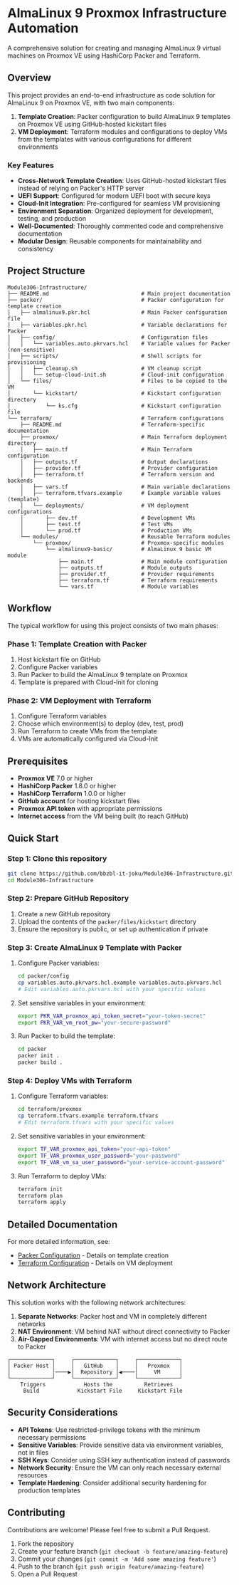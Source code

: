 # AlmaLinux 9 Proxmox Infrastructure Automation

A comprehensive solution for creating and managing AlmaLinux 9 virtual machines on Proxmox VE using HashiCorp Packer and Terraform.

## Overview

This project provides an end-to-end infrastructure as code solution for AlmaLinux 9 on Proxmox VE, with two main components:

1. **Template Creation**: Packer configuration to build AlmaLinux 9 templates on Proxmox VE using GitHub-hosted kickstart files
2. **VM Deployment**: Terraform modules and configurations to deploy VMs from the templates with various configurations for different environments

### Key Features

- **Cross-Network Template Creation**: Uses GitHub-hosted kickstart files instead of relying on Packer's HTTP server
- **UEFI Support**: Configured for modern UEFI boot with secure keys
- **Cloud-Init Integration**: Pre-configured for seamless VM provisioning
- **Environment Separation**: Organized deployment for development, testing, and production
- **Well-Documented**: Thoroughly commented code and comprehensive documentation
- **Modular Design**: Reusable components for maintainability and consistency

## Project Structure

```
Module306-Infrastructure/
├── README.md                             # Main project documentation
├── packer/                               # Packer configuration for template creation
│   ├── almalinux9.pkr.hcl                # Main Packer configuration file
│   ├── variables.pkr.hcl                 # Variable declarations for Packer
│   ├── config/                           # Configuration files
│   │   └── variables.auto.pkrvars.hcl    # Variable values for Packer (non-sensitive)
│   ├── scripts/                          # Shell scripts for provisioning
│   │   ├── cleanup.sh                    # VM cleanup script
│   │   └── setup-cloud-init.sh           # Cloud-init configuration
│   └── files/                            # Files to be copied to the VM
│       └── kickstart/                    # Kickstart configuration directory
│           └── ks.cfg                    # Kickstart configuration file
└── terraform/                            # Terraform configurations
    ├── README.md                         # Terraform-specific documentation
    ├── proxmox/                          # Main Terraform deployment directory
    │   ├── main.tf                       # Main Terraform configuration
    │   ├── outputs.tf                    # Output declarations
    │   ├── provider.tf                   # Provider configuration
    │   ├── terraform.tf                  # Terraform version and backends
    │   ├── vars.tf                       # Main variable declarations
    │   ├── terraform.tfvars.example      # Example variable values (template)
    │   └── deployments/                  # VM deployment configurations
    │       ├── dev.tf                    # Development VMs
    │       ├── test.tf                   # Test VMs
    │       └── prod.tf                   # Production VMs
    └── modules/                          # Reusable Terraform modules
        └── proxmox/                      # Proxmox-specific modules
            └── almalinux9-basic/         # AlmaLinux 9 basic VM module
                ├── main.tf               # Main module configuration
                ├── outputs.tf            # Module outputs
                ├── provider.tf           # Provider requirements
                ├── terraform.tf          # Terraform requirements
                └── vars.tf               # Module variables
```

## Workflow

The typical workflow for using this project consists of two main phases:

### Phase 1: Template Creation with Packer

1. Host kickstart file on GitHub
2. Configure Packer variables
3. Run Packer to build the AlmaLinux 9 template on Proxmox
4. Template is prepared with Cloud-Init for cloning

### Phase 2: VM Deployment with Terraform

1. Configure Terraform variables
2. Choose which environment(s) to deploy (dev, test, prod)
3. Run Terraform to create VMs from the template
4. VMs are automatically configured via Cloud-Init

## Prerequisites

- **Proxmox VE** 7.0 or higher
- **HashiCorp Packer** 1.8.0 or higher
- **HashiCorp Terraform** 1.0.0 or higher
- **GitHub account** for hosting kickstart files
- **Proxmox API token** with appropriate permissions
- **Internet access** from the VM being built (to reach GitHub)

## Quick Start

### Step 1: Clone this repository

```bash
git clone https://github.com/bbzbl-it-joku/Module306-Infrastructure.git
cd Module306-Infrastructure
```

### Step 2: Prepare GitHub Repository

1. Create a new GitHub repository
2. Upload the contents of the `packer/files/kickstart` directory
3. Ensure the repository is public, or set up authentication if private

### Step 3: Create AlmaLinux 9 Template with Packer

1. Configure Packer variables:
   ```bash
   cd packer/config
   cp variables.auto.pkrvars.hcl.example variables.auto.pkrvars.hcl
   # Edit variables.auto.pkrvars.hcl with your specific values
   ```

2. Set sensitive variables in your environment:
   ```bash
   export PKR_VAR_proxmox_api_token_secret="your-token-secret"
   export PKR_VAR_vm_root_pw="your-secure-password"
   ```

3. Run Packer to build the template:
   ```bash
   cd packer
   packer init .
   packer build .
   ```

### Step 4: Deploy VMs with Terraform

1. Configure Terraform variables:
   ```bash
   cd terraform/proxmox
   cp terraform.tfvars.example terraform.tfvars
   # Edit terraform.tfvars with your specific values
   ```

2. Set sensitive variables in your environment:
   ```bash
   export TF_VAR_proxmox_api_token="your-api-token"
   export TF_VAR_proxmox_user_password="your-password"
   export TF_VAR_vm_sa_user_password="your-service-account-password"
   ```

3. Run Terraform to deploy VMs:
   ```bash
   terraform init
   terraform plan
   terraform apply
   ```

## Detailed Documentation

For more detailed information, see:

- [Packer Configuration](packer/README.md) - Details on template creation
- [Terraform Configuration](terraform/README.md) - Details on VM deployment

## Network Architecture

This solution works with the following network architectures:

1. **Separate Networks**: Packer host and VM in completely different networks
2. **NAT Environment**: VM behind NAT without direct connectivity to Packer
3. **Air-Gapped Environments**: VM with internet access but no direct route to Packer

```
┌─────────────┐     ┌─────────────┐     ┌─────────────┐
│ Packer Host │     │   GitHub    │     │   Proxmox   │
│             │────▶│  Repository │◀────│     VM      │
└─────────────┘     └─────────────┘     └─────────────┘
    Triggers            Hosts the          Retrieves
     Build            Kickstart File     Kickstart File
```

## Security Considerations

- **API Tokens**: Use restricted-privilege tokens with the minimum necessary permissions
- **Sensitive Variables**: Provide sensitive data via environment variables, not in files
- **SSH Keys**: Consider using SSH key authentication instead of passwords
- **Network Security**: Ensure the VM can only reach necessary external resources
- **Template Hardening**: Consider additional security hardening for production templates

## Contributing

Contributions are welcome! Please feel free to submit a Pull Request.

1. Fork the repository
2. Create your feature branch (`git checkout -b feature/amazing-feature`)
3. Commit your changes (`git commit -m 'Add some amazing feature'`)
4. Push to the branch (`git push origin feature/amazing-feature`)
5. Open a Pull Request
